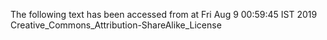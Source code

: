 The following text has been accessed from at Fri Aug 9 00:59:45 IST 2019
Creative_Commons_Attribution-ShareAlike_License
